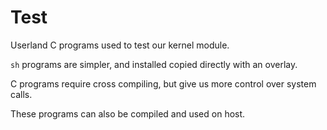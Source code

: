# Test

Userland C programs used to test our kernel module.

`sh` programs are simpler, and installed copied directly with an overlay.

C programs require cross compiling, but give us more control over system calls.

These programs can also be compiled and used on host.
